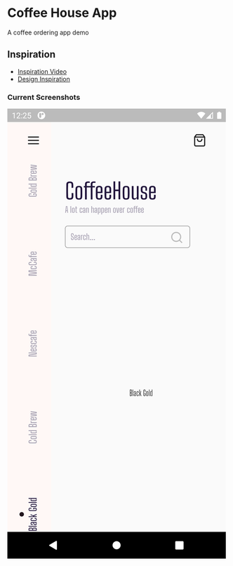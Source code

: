 # Coffee House App

A coffee ordering app demo

## Inspiration

- [Inspiration Video](https://www.youtube.com/watch?v=bZj_OGZRb_M)
- [Design Inspiration](https://dribbble.com/shots/8245907/attachments/604807?mode=media)

### Current Screenshots

![Dashboard Page](screenshots/dashboard.png)

